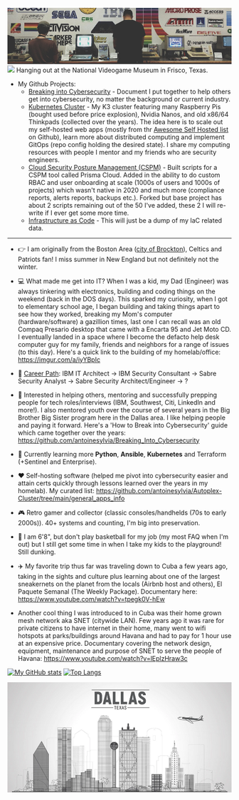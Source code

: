 ![banner](https://github.com/antoinesylvia/antoinesylvia/blob/main/banner.jpg)
![](https://komarev.com/ghpvc/?username=antoinesylvia&color=grey) Hanging out at the National Videogame Museum in Frisco, Texas.

- My Github Projects:
  * [Breaking into Cybersecurity](https://github.com/antoinesylvia/Breaking_Into_Cybersecurity) - Document I put together to help others get into cybersecurity, no matter the background or current industry.
  * [Kubernetes Cluster](https://github.com/antoinesylvia/Autoplex-Cluster) - My K3 cluster featuring many Raspberry Pis (bought used before price explosion), Nvidia Nanos, and old x86/64 Thinkpads (collected over the years). The idea here is to scale out my self-hosted web apps (mostly from thr [Awesome Self Hosted list](https://github.com/awesome-selfhosted/awesome-selfhosted) on Github), learn more about distributed computing and implement GitOps (repo config holding the desired state). I share my computing resources with people I mentor and my friends who are security engineers.
  * [Cloud Security Posture Management (CSPM)](https://github.com/antoinesylvia/pc-toolbox) - Built scripts for a CSPM tool called Prisma Cloud. Added in the ability to do custom RBAC and user onboarding at scale (1000s of users and 1000s of projects) which wasn't native in 2020 and much more (compliance reports, alerts reports, backups etc.). Forked but base project has about 2 scripts remaining out of the 50 I've added, these 2 I will re-write if I ever get some more time. 
  * [Infrastructure as Code](https://github.com/antoinesylvia/Infrastructure_as_Code) - This will just be a dump of my IaC related data.
  
  
* * * *
-   :point_right: I am originally from the Boston Area ([city of Brockton](https://www.youtube.com/watch?v=icGphpZFYVw&t=1127s)), Celtics and Patriots fan! I miss summer in New England but not definitely not the winter.
-   :computer: What made me get into IT? When I was a kid, my Dad (Engineer) was always tinkering with electronics, building and coding things on the weekend (back in the DOS days). This sparked my curiosity, when I got to elementary school age, I began building and taking things apart to see how they worked, breaking my Mom's computer (hardware/software) a gazillion times, last one I can recall was an old Compaq Presario desktop that came with a Encarta 95 and Jet Moto CD. I eventually landed in a space where I become the defacto help desk computer guy for my family, friends and neighbors for a range of issues (to this day). Here's a quick link to the building of my homelab/office: https://imgur.com/a/iyYBpIc
-   :construction_worker: [Career Path](https://www.linkedin.com/in/antoinesylvia/): IBM IT Architect -> IBM Security Consultant -> Sabre Security Analyst -> Sabre Security Architect/Engineer -> ?
-   :monocle_face: Interested in helping others, mentoring and successfully prepping people for tech roles/interviews (IBM, Southwest, Citi, LinkedIn and more!). I also mentored youth over the course of several years in the Big Brother Big Sister program here in the Dallas area. I like helping people and paying it forward. Here's a 'How to Break into Cybersecurity' guide which came together over the years: https://github.com/antoinesylvia/Breaking_Into_Cybersecurity
-   :seedling: Currently learning more **Python**, **Ansible**, **Kubernetes** and Terraform (+Sentinel and Enterprise).
-   :heart: Self-hosting software (helped me pivot into cybersecurity easier and attain certs quickly through lessons learned over the years in my homelab). My curated list: https://github.com/antoinesylvia/Autoplex-Cluster/tree/main/general_apps_info
-   :video_game: Retro gamer and collector (classic consoles/handhelds (70s to early 2000s)). 40+ systems and counting, I'm big into preservation.

-   :basketball: I am 6'8", but don't play basketball for my job (my most FAQ when I'm out) but I still get some time in when I take my kids to the playground! Still dunking.
-   ✈️ My favorite trip thus far was traveling down to Cuba a few years ago, taking in the sights and culture plus learning about one of the largest sneakernets on the planet from the locals (Airbnb host and others), El Paquete Semanal (The Weekly Package). Documentary here: https://www.youtube.com/watch?v=tpegk0V-hEw
-   Another cool thing I was introduced to in Cuba was their home grown mesh network aka SNET (citywide LAN). Few years ago it was rare for private citizens to have internet in their home, many went to wifi hotspots at parks/buildings around Havana and had to pay for 1 hour use at an expensive price. Documentary covering the network design, equipment, maintenance and purpose of SNET to serve the people of Havana: https://www.youtube.com/watch?v=lEplzHraw3c

[![My GitHub stats](https://github-readme-stats.vercel.app/api?username=antoinesylvia&theme=dark&show_icons=true)](https://github.com/anuraghazra/github-readme-stats)
[![Top Langs](https://github-readme-stats.vercel.app/api/top-langs/?username=antoinesylvia&theme=dark&show_icons=true)](https://github.com/anuraghazra/github-readme-stats)


![banner0](https://github.com/antoinesylvia/antoinesylvia/blob/main/dallas.PNG)

